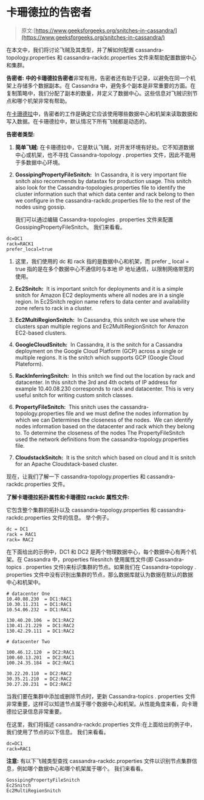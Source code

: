 # 卡珊德拉的告密者

> 原文:[https://www.geeksforgeeks.org/snitches-in-cassandra/](https://www.geeksforgeeks.org/snitches-in-cassandra/)

在本文中，我们将讨论飞贼及其类型，并了解如何配置 cassandra-topology.properties 和 cassandra-rackdc.properties 文件来帮助配置数据中心和集群。

**告密者:**
**中的卡珊德拉告密者**非常有用，告密者还有助于记录，以避免在同一个机架上存储多个数据副本。在 Cassandra 中，避免多个副本是非常重要的方面。在复制策略中，我们分配了副本的数量，并定义了数据中心。这些信息对飞贼识别节点和哪个机架非常有帮助。

在[卡珊德拉](https://www.geeksforgeeks.org/introduction-to-apache-cassandra/)中，告密者的工作是确定它应该使用哪些数据中心和机架来读取数据和写入数据。在卡珊德拉中，默认情况下所有飞贼都是动态的。

**告密者类型:**

1.  **简单飞贼:**
    在卡珊德拉中，它是默认飞贼，对开发环境有好处。它不知道数据中心或机架，也不寻找 Cassandra-topology . properties 文件，因此不能用于多数据中心环境。

2.  **GossipingPropertyFileSnitch:** 
    In Cassandra, it is very important file snitch also recommends by datastax for production usage. This snitch also look for the Cassandra-topologies.properties file to identify the cluster information such that which data center and rack belong to then we configure in the cassandra-rackdc.properties file to the rest of the nodes using gossip. 

    我们可以通过编辑 Cassandra-topologies . properties 文件来配置 GossipingPropertyFileSnitch。
    我们来看看。

```
dc=DC1
rack=RACK1
prefer_local=true 
```

1.  这里，我们使用的 dc 和 rack 指的是数据中心和机架，而 prefer _ local = true 指的是在多个数据中心不通信时与本地 IP 地址通信，以限制网络带宽的使用。

2.  **Ec2Snitch:** 
    It is important snitch for deployments and it is a simple snitch for Amazon EC2 deployments where all nodes are in a single region. In Ec2Snitch region name refers to data center and availability zone refers to rack in a cluster. 
3.  **Ec2MultiRegionSnitch:** 
    In Cassandra, this snitch we use where the clusters span multiple regions and Ec2MultiRegionSnitch for Amazon EC2-based clusters. 
4.  **GoogleCloudSnitch:** 
    In Cassandra, it is the snitch for a Cassandra deployment on the Google Cloud Platform (GCP) across a single or multiple regions. It is the snitch which supports GCP (Google Cloud Plateform). 
5.  **RackInferringSnitch:** 
    In this snitch we find out the location by rack and datacenter. In this snitch the 3rd and 4th octets of IP address for example 10.40.08.230 corresponds to rack and datacenter. This is very useful snitch for writing custom snitch classes. 
6.  **PropertyFileSnitch:** 
    This snitch uses the cassandra-topology.properties file and we must define the nodes information by which we can Determines the closeness of the nodes. 
    We can identify nodes information based on the datacenter and rack which they belong to. To determine the closeness of the nodes The PropertyFileSnitch used the network definitions from the cassandra-topology.properties file. 
7.  **CloudstackSnitch:** 
    It is the snitch which based on cloud and It is snitch for an Apache Cloudstack-based cluster. 

现在，让我们了解一下 cassandra-topology.properties 和 cassandra-rackdc.properties 文件。

**了解卡珊德拉拓扑属性和卡珊德拉 rackdc 属性文件:**

它包含整个集群的拓扑以及 cassandra-topology.properties 和 cassandra-rackdc.properties 文件的信息。
举个例子。

```
dc = DC1
rack = RAC1 
rack= RAC2
```

在下面给出的示例中，DC1 和 DC2 是两个物理数据中心，每个数据中心有两个机架。在 Cassandra 中，properties filesnitch 使用属性文件(即 Cassandra-topics . properties 文件)来标识集群的节点。如果我们在 Cassandra-topology . properties 文件中没有识别出集群的节点，那么数据库就认为数据在默认的数据中心和机架中。

```
# datacenter One
10.40.08.230  = DC1:RAC1
10.30.11.231  = DC1:RAC1
10.54.06.232  = DC1:RAC1

130.40.20.106  = DC1:RAC2
130.41.21.229  = DC1:RAC2
130.42.29.111  = DC1:RAC2

# datacenter Two

100.46.12.120  = DC2:RAC1
100.60.13.201  = DC2:RAC1
100.24.35.184  = DC2:RAC1

30.22.20.110  = DC2:RAC2
30.35.21.210  = DC2:RAC2
30.27.20.231  = DC2:RAC2 
```

当我们要在集群中添加或删除节点时，更新 Cassandra-topics . properties 文件非常重要，这样可以知道节点属于哪个数据中心和机架。从性能角度来看，向卡珊德拉记录信息非常重要。

在这里，我们将描述 cassandra-rackdc.properties 文件:在上面给出的例子中，我们使用了节点的以下信息。
我们来看看。

```
dc=DC1
rack=RAC1 
```

**注意:**
有以下飞贼类型查找 cassandra-rackdc.properties 文件以识别节点集群信息，例如哪个数据中心和哪个机架属于哪个。
我们来看看。

```
GossipingPropertyFileSnitch
Ec2Snitch
Ec2MultiRegionSnitch 
```